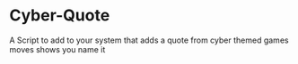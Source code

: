 # Cyber-Quote
A Script to add to your system that adds a quote from cyber themed games moves shows you name it
